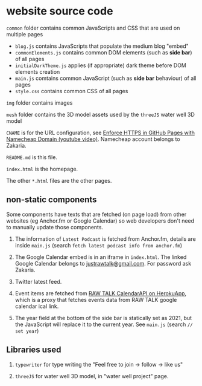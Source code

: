 # website source code

`common` folder contains common JavaScripts and CSS that are used on multiple pages
- `blog.js` contains JavaScripts that populate the medium blog "embed"
- `commonElements.js` contains common DOM elements (such as **side bar**) of all pages
- `initialDarkTheme.js` applies (if appropriate) dark theme before DOM elements creation
- `main.js` comtains common JavaScript (such as **side bar** behaviour) of all pages
- `style.css` contains common CSS of all pages 

`img` folder contains images

`mesh` folder contains the 3D model assets used by the `threeJS` water well 3D model

`CNAME` is for the URL configuration, see [Enforce HTTPS in GitHub Pages with Namecheap Domain (youtube video)](https://www.youtube.com/watch?v=FBtehan5DAo&list=LL). Namecheap account belongs to Zakaria.

`README.md` is this file.

`index.html` is the homepage.

The other `*.html` files are the other pages.

## non-static components
Some components have texts that are fetched (on page load) from other websites (eg Anchor.fm or Google Calendar) so web developers don't need to manually update those components.

1. The information of `Latest Podcast` is fetched from Anchor.fm, details are inside `main.js` (search `fetch latest podcast info from anchor.fm`)

2. The Google Calendar embed is in an iframe in `index.html`. The linked Google Calendar belongs to justrawtalk@gmail.com. For password ask Zakaria. 

3. Twitter latest feed.

4. Event items are fetched from [RAW TALK CalendarAPI on HerokuApp](rawtalk-calendar-api.herokuapp.com/), which is a proxy that fetches events data from RAW TALK google calendar ical link. 

5. The year field at the bottom of the side bar is statically set as 2021, but the JavaScript will replace it to the current year. See `main.js` (search `// set year`)



## Libraries used
1. `typewriter` for type writing the "Feel free to join -> follow -> like us"

2. `threeJS` for water well 3D model, in "water well project" page.